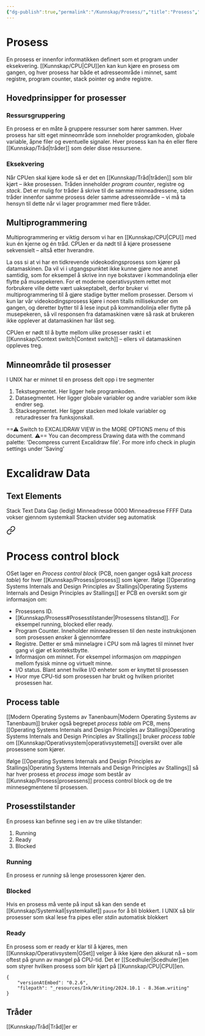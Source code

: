 ```yaml
---
{"dg-publish":true,"permalink":"/Kunnskap/Prosess/","title":"Prosess","tags":["ikt102","informatikk"]}
---
```



# Prosess
En prosess er innenfor informatikken definert som et program under eksekvering. [[Kunnskap/CPU\|CPU]]en kan kun kjøre en prosess om gangen, og hver prosess har både et adresseområde i minnet, samt registre, program counter, stack pointer og andre registre.

<style> .container {font-family: sans-serif; text-align: center;} .button-wrapper button {z-index: 1;height: 40px; width: 100px; margin: 10px;padding: 5px;} .excalidraw .App-menu_top .buttonList { display: flex;} .excalidraw-wrapper { height: 800px; margin: 50px; position: relative;} :root[dir="ltr"] .excalidraw .layer-ui__wrapper .zen-mode-transition.App-menu_bottom--transition-left {transform: none;} </style><script src="https://cdn.jsdelivr.net/npm/react@17/umd/react.production.min.js"></script><script src="https://cdn.jsdelivr.net/npm/react-dom@17/umd/react-dom.production.min.js"></script><script type="text/javascript" src="https://cdn.jsdelivr.net/npm/@excalidraw/excalidraw@0/dist/excalidraw.production.min.js"></script><div id="Prosess_2024-09-29_2102.04.excalidraw.md1"></div><script>(function(){const InitialData={"type":"excalidraw","version":2,"source":"https://github.com/zsviczian/obsidian-excalidraw-plugin/releases/tag/2.4.0","elements":[{"id":"PpTLC6wDuXuz0SKnN3dHE","type":"rectangle","x":-200,"y":-300,"width":600,"height":200,"angle":0,"strokeColor":"#1e1e1e","backgroundColor":"transparent","fillStyle":"solid","strokeWidth":2,"strokeStyle":"solid","roughness":1,"opacity":100,"groupIds":[],"frameId":null,"index":"a0","roundness":{"type":3},"seed":2091325474,"version":72,"versionNonce":1974832638,"isDeleted":false,"boundElements":null,"updated":1727636697511,"link":null,"locked":false},{"id":"IVQjOZK3","type":"text","x":40,"y":-300,"width":109.92796349525452,"height":35,"angle":0,"strokeColor":"#1e1e1e","backgroundColor":"transparent","fillStyle":"solid","strokeWidth":2,"strokeStyle":"solid","roughness":1,"opacity":100,"groupIds":[],"frameId":null,"index":"a1","roundness":null,"seed":356641598,"version":71,"versionNonce":905651070,"isDeleted":false,"boundElements":null,"updated":1727636689461,"link":null,"locked":false,"text":"Prosess","rawText":"Prosess","fontSize":28,"fontFamily":5,"textAlign":"left","verticalAlign":"top","containerId":null,"originalText":"Prosess","autoResize":true,"lineHeight":1.25},{"id":"IWtS5Fj9Q4ZG2Ejniu7Uy","type":"rectangle","x":-180,"y":-260,"width":260,"height":120,"angle":0,"strokeColor":"#e03131","backgroundColor":"#fff5f5","fillStyle":"hachure","strokeWidth":2,"strokeStyle":"solid","roughness":1,"opacity":100,"groupIds":[],"frameId":null,"index":"a2","roundness":{"type":3},"seed":2016601790,"version":51,"versionNonce":346055294,"isDeleted":false,"boundElements":[{"id":"DaUJtZ4D","type":"text"}],"updated":1727636695144,"link":null,"locked":false},{"id":"DaUJtZ4D","type":"text","x":-175,"y":-255,"width":224.8998260498047,"height":25,"angle":0,"strokeColor":"#e03131","backgroundColor":"#fff5f5","fillStyle":"hachure","strokeWidth":2,"strokeStyle":"solid","roughness":1,"opacity":100,"groupIds":[],"frameId":null,"index":"a2V","roundness":null,"seed":98724898,"version":45,"versionNonce":641570366,"isDeleted":false,"boundElements":null,"updated":1727636693411,"link":null,"locked":false,"text":"Adresseområde i minnet","rawText":"Adresseområde i minnet","fontSize":20,"fontFamily":5,"textAlign":"left","verticalAlign":"top","containerId":"IWtS5Fj9Q4ZG2Ejniu7Uy","originalText":"Adresseområde i minnet","autoResize":true,"lineHeight":1.25},{"id":"rY6hE2ni-fx5qtOaLzkTr","type":"rectangle","x":120,"y":-260,"width":260,"height":120,"angle":0,"strokeColor":"#2f9e44","backgroundColor":"#ebfbee","fillStyle":"hachure","strokeWidth":2,"strokeStyle":"solid","roughness":1,"opacity":100,"groupIds":[],"frameId":null,"index":"a5","roundness":{"type":3},"seed":593517346,"version":64,"versionNonce":1307282530,"isDeleted":false,"boundElements":[{"type":"text","id":"DODcXvr3"}],"updated":1727636695145,"link":null,"locked":false},{"id":"DODcXvr3","type":"text","x":125,"y":-255,"width":160.21989130973816,"height":100,"angle":0,"strokeColor":"#2f9e44","backgroundColor":"#fff5f5","fillStyle":"hachure","strokeWidth":2,"strokeStyle":"solid","roughness":1,"opacity":100,"groupIds":[],"frameId":null,"index":"a6","roundness":null,"seed":1324814270,"version":116,"versionNonce":2099224254,"isDeleted":false,"boundElements":null,"updated":1727636693411,"link":null,"locked":false,"text":"Registre\nProgram counter\nStack pointer\nAndre registre","rawText":"Registre\nProgram counter\nStack pointer\nAndre registre","fontSize":20,"fontFamily":5,"textAlign":"left","verticalAlign":"top","containerId":"rY6hE2ni-fx5qtOaLzkTr","originalText":"Registre\nProgram counter\nStack pointer\nAndre registre","autoResize":true,"lineHeight":1.25},{"id":"Z8kqXTa9","type":"text","x":-83.09379962673574,"y":-134.5083170842508,"width":11.199996948242188,"height":35,"angle":0,"strokeColor":"#1e1e1e","backgroundColor":"transparent","fillStyle":"solid","strokeWidth":2,"strokeStyle":"solid","roughness":1,"opacity":100,"groupIds":[],"frameId":null,"index":"a3","roundness":null,"seed":930608190,"version":3,"versionNonce":769293502,"isDeleted":true,"boundElements":null,"updated":1727636584766,"link":null,"locked":false,"text":"","rawText":"","fontSize":28,"fontFamily":5,"textAlign":"left","verticalAlign":"top","containerId":null,"originalText":"","autoResize":true,"lineHeight":1.25},{"id":"YH5pGldU","type":"text","x":-75.5049628056995,"y":-135.45692168688032,"width":11.199996948242188,"height":35,"angle":0,"strokeColor":"#1e1e1e","backgroundColor":"transparent","fillStyle":"solid","strokeWidth":2,"strokeStyle":"solid","roughness":1,"opacity":100,"groupIds":[],"frameId":null,"index":"a4","roundness":null,"seed":1367709090,"version":3,"versionNonce":1056052514,"isDeleted":true,"boundElements":null,"updated":1727636586477,"link":null,"locked":false,"text":"","rawText":"","fontSize":28,"fontFamily":5,"textAlign":"left","verticalAlign":"top","containerId":null,"originalText":"","autoResize":true,"lineHeight":1.25}],"appState":{"theme":"light","viewBackgroundColor":"#ffffff","currentItemStrokeColor":"#2f9e44","currentItemBackgroundColor":"#ebfbee","currentItemFillStyle":"hachure","currentItemStrokeWidth":2,"currentItemStrokeStyle":"solid","currentItemRoughness":1,"currentItemOpacity":100,"currentItemFontFamily":5,"currentItemFontSize":20,"currentItemTextAlign":"left","currentItemStartArrowhead":null,"currentItemEndArrowhead":"arrow","currentItemArrowType":"round","scrollX":486.2507557442869,"scrollY":558.0528611848788,"zoom":{"value":1.05418},"currentItemRoundness":"round","gridSize":20,"gridStep":5,"gridModeEnabled":true,"gridColor":{"Bold":"#C9C9C9","Regular":"#EDEDED"},"currentStrokeOptions":null,"frameRendering":{"enabled":true,"clip":true,"name":true,"outline":true},"objectsSnapModeEnabled":false,"activeTool":{"type":"selection","customType":null,"locked":false,"lastActiveTool":null}},"files":{}};InitialData.scrollToContent=true;App=()=>{const e=React.useRef(null),t=React.useRef(null),[n,i]=React.useState({width:void 0,height:void 0});return React.useEffect(()=>{i({width:t.current.getBoundingClientRect().width,height:t.current.getBoundingClientRect().height});const e=()=>{i({width:t.current.getBoundingClientRect().width,height:t.current.getBoundingClientRect().height})};return window.addEventListener("resize",e),()=>window.removeEventListener("resize",e)},[t]),React.createElement(React.Fragment,null,React.createElement("div",{className:"excalidraw-wrapper",ref:t},React.createElement(ExcalidrawLib.Excalidraw,{ref:e,width:n.width,height:n.height,initialData:InitialData,viewModeEnabled:!0,zenModeEnabled:!0,gridModeEnabled:!1})))},excalidrawWrapper=document.getElementById("Prosess_2024-09-29_2102.04.excalidraw.md1");ReactDOM.render(React.createElement(App),excalidrawWrapper);})();</script>

## Hovedprinsipper for prosesser

### Ressursgruppering
En prosess er en måte å gruppere ressurser som hører sammen. Hver prosess har sitt eget minneområde som inneholder programkoden, globale variable, åpne filer og eventuelle signaler. Hver prosess kan ha én eller flere [[Kunnskap/Tråd\|tråder]] som deler disse ressursene.

### Eksekvering
Når CPUen skal kjøre kode så er det en [[Kunnskap/Tråd\|tråden]] som blir kjørt – ikke prosessen. Tråden inneholder *program counter*, registre og *stack*. Det er mulig for tråder å skrive til de samme minneadressene, siden tråder innenfor samme prosess deler samme adresseområde – vi må ta hensyn til dette når vi lager programmer med flere tråder.

## Multiprogrammering
Multiprogrammering er viktig dersom vi har en [[Kunnskap/CPU\|CPU]] med kun én kjerne og én tråd. CPUen er da nødt til å kjøre prosessene sekvensielt – altså etter hverandre.

La oss si at vi har en tidkrevende videokodingsprosess som kjører på datamaskinen. Da vil vi i utgangspunktet ikke kunne gjøre noe annet samtidig, som for eksempel å skrive inn nye bokstaver i kommandolinja eller flytte på musepekeren. For et moderne operativsystem rettet mot forbrukere ville dette vært uakseptabelt, derfor bruker vi multiprogrammering til å gjøre stadige bytter mellom prosesser. Dersom vi kun lar vår videokodingsprosess kjøre i noen titalls millisekunder om gangen, og deretter bytter til å lese input på kommandolinja eller flytte på musepekeren, så vil responsen fra datamaskinen være så rask at brukeren ikke opplever at datamaskinen har låst seg.

CPUen er nødt til å bytte mellom ulike prosesser raskt i et [[Kunnskap/Context switch\|Context switch]] – ellers vil datamaskinen oppleves treg. 

## Minneområde til prosesser
I UNIX har er minnet til en prosess delt opp i tre segmenter

1. Tekstsegmentet. Her ligger hele programkoden.
2. Datasegmentet. Her ligger globale variabler og andre variabler som ikke endrer seg.
3. Stacksegmentet. Her ligger stacken med lokale variabler og returadresser fra funksjonskall.


<div class="transclusion internal-embed is-loaded"><div class="markdown-embed">




==⚠  Switch to EXCALIDRAW VIEW in the MORE OPTIONS menu of this document. ⚠== You can decompress Drawing data with the command palette: 'Decompress current Excalidraw file'. For more info check in plugin settings under 'Saving'

# Excalidraw Data
## Text Elements
Stack 
Text 
Data 
Gap (ledig) 
Minneadresse 0000 
Minneadresse FFFF 
Data vokser
gjennom systemkall 
Stacken utvider seg
automatisk 



</div></div>




<div class="transclusion internal-embed is-loaded"><a class="markdown-embed-link" href="/kunnskap/process-control-block/" aria-label="Open link"><svg xmlns="http://www.w3.org/2000/svg" width="24" height="24" viewBox="0 0 24 24" fill="none" stroke="currentColor" stroke-width="2" stroke-linecap="round" stroke-linejoin="round" class="svg-icon lucide-link"><path d="M10 13a5 5 0 0 0 7.54.54l3-3a5 5 0 0 0-7.07-7.07l-1.72 1.71"></path><path d="M14 11a5 5 0 0 0-7.54-.54l-3 3a5 5 0 0 0 7.07 7.07l1.71-1.71"></path></svg></a><div class="markdown-embed">





# Process control block
OSet lager en *Process control block* (<abbr>PCB</abbr>, noen ganger også kalt *process table*) for hver [[Kunnskap/Prosess\|prosess]] som kjører. Ifølge [[Operating Systems Internals and Design Principles av Stallings\|Operating Systems Internals and Design Principles av Stallings]] er PCB en oversikt som gir informasjon om:

- Prosessens ID.
- [[Kunnskap/Prosess#Prosesstilstander\|Prosessens tilstand]]. For eksempel running, blocked eller ready.
- Program Counter. Inneholder minneadressen til den neste instruksjonen som prosessen ønsker å gjennomføre
- Registre. Detter er små minnelagre i CPU som må lagres til minnet hver gang vi gjør et kontekstbytte.
- Informasjon om minnet. For eksempel informasjon om *mappingen* mellom fysisk minne og virtuelt minne.
- I/O status. Blant annet hvilke I/O enheter som er knyttet til prosessen
- Hvor mye CPU-tid som prosessen har brukt og hvilken prioritet prosessen har.


## Process table
[[Modern Operating Systems av Tanenbaum\|Modern Operating Systems av Tanenbaum]] bruker også begrepet *process table* om PCB, mens [[Operating Systems Internals and Design Principles av Stallings\|Operating Systems Internals and Design Principles av Stallings]] bruker *process table* om [[Kunnskap/Operativsystem\|operativsystemets]] oversikt over alle prosessene som kjører.

Ifølge [[Operating Systems Internals and Design Principles av Stallings\|Operating Systems Internals and Design Principles av Stallings]] så har hver prosess et *process image* som består av [[Kunnskap/Prosess\|prosessens]] process control block og de tre minnesegmentene til prosessen.

<style> .container {font-family: sans-serif; text-align: center;} .button-wrapper button {z-index: 1;height: 40px; width: 100px; margin: 10px;padding: 5px;} .excalidraw .App-menu_top .buttonList { display: flex;} .excalidraw-wrapper { height: 800px; margin: 50px; position: relative;} :root[dir="ltr"] .excalidraw .layer-ui__wrapper .zen-mode-transition.App-menu_bottom--transition-left {transform: none;} </style><script src="https://cdn.jsdelivr.net/npm/react@17/umd/react.production.min.js"></script><script src="https://cdn.jsdelivr.net/npm/react-dom@17/umd/react-dom.production.min.js"></script><script type="text/javascript" src="https://cdn.jsdelivr.net/npm/@excalidraw/excalidraw@0/dist/excalidraw.production.min.js"></script><div id="Process_tableexcalidraw.md1"></div><script>(function(){const InitialData={"type":"excalidraw","version":2,"source":"https://github.com/zsviczian/obsidian-excalidraw-plugin/releases/tag/2.4.0","elements":[{"id":"z9lDeTGE-c2jxecTmMH08","type":"rectangle","x":-271.6422040098097,"y":151.5566603697683,"width":599.0170604961271,"height":444.28375330914787,"angle":0,"strokeColor":"#f08c00","backgroundColor":"transparent","fillStyle":"hachure","strokeWidth":4,"strokeStyle":"solid","roughness":1,"opacity":100,"groupIds":[],"frameId":null,"index":"ak","roundness":{"type":3},"seed":62882652,"version":73,"versionNonce":1201134180,"isDeleted":false,"boundElements":null,"updated":1727774075092,"link":null,"locked":false},{"type":"image","version":51,"versionNonce":2096589276,"index":"al","isDeleted":false,"id":"6nc6KHXr","fillStyle":"hachure","strokeWidth":1,"strokeStyle":"solid","roughness":1,"opacity":100,"angle":0,"x":37.34135212510296,"y":368.91032998565277,"strokeColor":"#000000","backgroundColor":"transparent","width":256.82352941176475,"height":180.08967001434723,"seed":77300,"groupIds":[],"frameId":null,"roundness":null,"boundElements":[],"updated":1727773567577,"link":null,"locked":false,"status":"pending","fileId":"c449a51a684d659184fb6fb48aaab83554c2661d","scale":[1,1]},{"type":"rectangle","version":277,"versionNonce":667043676,"index":"am","isDeleted":false,"id":"67TdaHw2CSOZqCZ4qYjVS","fillStyle":"hachure","strokeWidth":2,"strokeStyle":"solid","roughness":1,"opacity":100,"angle":0,"x":-197.82020828363932,"y":265.7033532992827,"strokeColor":"#1e1e1e","backgroundColor":"#fff5f5","width":200,"height":270,"seed":1621602020,"groupIds":["TyOVzpjMXQMDiSt8TrNSu"],"frameId":null,"roundness":{"type":3},"boundElements":[{"type":"text","id":"X8hkKjm3"}],"updated":1727774006446,"link":null,"locked":false},{"type":"text","version":526,"versionNonce":255392732,"index":"an","isDeleted":false,"id":"X8hkKjm3","fillStyle":"hachure","strokeWidth":2,"strokeStyle":"solid","roughness":1,"opacity":100,"angle":0,"x":-192.82020828363932,"y":270.7033532992827,"strokeColor":"#1e1e1e","backgroundColor":"transparent","width":188.56002807617188,"height":220,"seed":672577116,"groupIds":["TyOVzpjMXQMDiSt8TrNSu"],"frameId":null,"roundness":null,"boundElements":[],"updated":1727774006446,"link":"[[Kunnskap/Prosess#Prosesstilstander\|Prosess#Prosesstilstander]]","locked":false,"fontSize":16,"fontFamily":5,"text":"📍\n\nProsessens ID\n[[Prosessens tilstand\|Prosessens tilstand]]\nProgram counter\nRegistre\nInformasjon om mapping\nmellom fysisk og virtuelt\nminne\nI/O status\nCPU-tid og prioritet","rawText":"\n\nProsessens ID\n[[Kunnskap/Prosess#Prosesstilstander\|Prosessens tilstand]]\nProgram counter\nRegistre\nInformasjon om mapping mellom fysisk og virtuelt minne\nI/O status\nCPU-tid og prioritet","textAlign":"left","verticalAlign":"top","containerId":"67TdaHw2CSOZqCZ4qYjVS","originalText":"📍\n\nProsessens ID\n[[Prosessens tilstand\|Prosessens tilstand]]\nProgram counter\nRegistre\nInformasjon om mapping mellom fysisk og virtuelt minne\nI/O status\nCPU-tid og prioritet","autoResize":true,"lineHeight":1.25},{"id":"NhMIxDvf","type":"text","x":-168.30909200830774,"y":277.0327650639886,"width":143.39199829101562,"height":18.4,"angle":0,"strokeColor":"#e03131","backgroundColor":"transparent","fillStyle":"hachure","strokeWidth":2,"strokeStyle":"solid","roughness":1,"opacity":100,"groupIds":["TyOVzpjMXQMDiSt8TrNSu"],"frameId":null,"index":"ao","roundness":null,"seed":701686372,"version":281,"versionNonce":786767964,"isDeleted":false,"boundElements":null,"updated":1727774006446,"link":null,"locked":false,"text":"Process control block","rawText":"Process control block","fontSize":16,"fontFamily":7,"textAlign":"left","verticalAlign":"top","containerId":null,"originalText":"Process control block","autoResize":true,"lineHeight":1.15},{"id":"bqdrhGuf","type":"text","x":53.03677952178043,"y":344.62205335547804,"width":96.5280075073242,"height":18.4,"angle":0,"strokeColor":"#1971c2","backgroundColor":"#fff5f5","fillStyle":"hachure","strokeWidth":2,"strokeStyle":"solid","roughness":1,"opacity":100,"groupIds":[],"frameId":null,"index":"ap","roundness":null,"seed":736475484,"version":41,"versionNonce":1444566500,"isDeleted":false,"boundElements":null,"updated":1727774026315,"link":null,"locked":false,"text":"Minneområde","rawText":"Minneområde","fontSize":16,"fontFamily":7,"textAlign":"left","verticalAlign":"top","containerId":null,"originalText":"Minneområde","autoResize":true,"lineHeight":1.15},{"id":"glFJ31cT","type":"text","x":-157.46194119831318,"y":159.21672508199512,"width":379.3911689583659,"height":72.03233650357873,"angle":0,"strokeColor":"#f08c00","backgroundColor":"transparent","fillStyle":"hachure","strokeWidth":4,"strokeStyle":"solid","roughness":1,"opacity":100,"groupIds":[],"frameId":null,"index":"ar","roundness":null,"seed":1553626212,"version":112,"versionNonce":693507300,"isDeleted":false,"boundElements":null,"updated":1727774083221,"link":null,"locked":false,"text":"Process image","rawText":"Process image","fontSize":62.636814350938025,"fontFamily":7,"textAlign":"left","verticalAlign":"top","containerId":null,"originalText":"Process image","autoResize":true,"lineHeight":1.15},{"id":"n6zG3wn0","type":"text","x":-64.82045677968904,"y":177.60088039133908,"width":3.007999897003174,"height":18.4,"angle":0,"strokeColor":"#1e1e1e","backgroundColor":"transparent","fillStyle":"hachure","strokeWidth":4,"strokeStyle":"solid","roughness":1,"opacity":100,"groupIds":[],"frameId":null,"index":"aq","roundness":null,"seed":1689141724,"version":3,"versionNonce":1072986844,"isDeleted":true,"boundElements":null,"updated":1727774059916,"link":null,"locked":false,"text":"","rawText":"","fontSize":16,"fontFamily":7,"textAlign":"left","verticalAlign":"top","containerId":null,"originalText":"","autoResize":true,"lineHeight":1.15}],"appState":{"theme":"light","viewBackgroundColor":"#ffffff","currentItemStrokeColor":"#f08c00","currentItemBackgroundColor":"transparent","currentItemFillStyle":"hachure","currentItemStrokeWidth":4,"currentItemStrokeStyle":"solid","currentItemRoughness":1,"currentItemOpacity":100,"currentItemFontFamily":7,"currentItemFontSize":28,"currentItemTextAlign":"left","currentItemStartArrowhead":null,"currentItemEndArrowhead":"arrow","currentItemArrowType":"round","scrollX":852.2751091965927,"scrollY":104.28950101860309,"zoom":{"value":0.652736},"currentItemRoundness":"round","gridSize":20,"gridStep":5,"gridModeEnabled":false,"gridColor":{"Bold":"#C9C9C9","Regular":"#EDEDED"},"currentStrokeOptions":null,"frameRendering":{"enabled":true,"clip":true,"name":true,"outline":true},"objectsSnapModeEnabled":false,"activeTool":{"type":"selection","customType":null,"locked":false,"lastActiveTool":{"type":"rectangle","customType":null,"locked":false,"lastActiveTool":null}}},"files":{}};InitialData.scrollToContent=true;App=()=>{const e=React.useRef(null),t=React.useRef(null),[n,i]=React.useState({width:void 0,height:void 0});return React.useEffect(()=>{i({width:t.current.getBoundingClientRect().width,height:t.current.getBoundingClientRect().height});const e=()=>{i({width:t.current.getBoundingClientRect().width,height:t.current.getBoundingClientRect().height})};return window.addEventListener("resize",e),()=>window.removeEventListener("resize",e)},[t]),React.createElement(React.Fragment,null,React.createElement("div",{className:"excalidraw-wrapper",ref:t},React.createElement(ExcalidrawLib.Excalidraw,{ref:e,width:n.width,height:n.height,initialData:InitialData,viewModeEnabled:!0,zenModeEnabled:!0,gridModeEnabled:!1})))},excalidrawWrapper=document.getElementById("Process_tableexcalidraw.md1");ReactDOM.render(React.createElement(App),excalidrawWrapper);})();</script>

</div></div>



## Prosesstilstander
En prosess kan befinne seg i en av tre ulike tilstander:
1. Running
2. Ready
3. Blocked

<div id="Prosess_2024-09-30_1141.23.excalidraw.md2"></div><script>(function(){const InitialData={"type":"excalidraw","version":2,"source":"https://github.com/zsviczian/obsidian-excalidraw-plugin/releases/tag/2.4.0","elements":[{"id":"l7f3C466h-4nmCO8YrSQj","type":"ellipse","x":-80,"y":-140,"width":180,"height":120,"angle":0,"strokeColor":"#2f9e44","backgroundColor":"#ebfbee","fillStyle":"hachure","strokeWidth":2,"strokeStyle":"solid","roughness":1,"opacity":100,"groupIds":[],"frameId":null,"index":"a0","roundness":{"type":2},"seed":1350560137,"version":91,"versionNonce":521852937,"isDeleted":false,"boundElements":[{"id":"nysqiV9V","type":"text"},{"id":"fzpaIBlQ_N-seV4TqofwW","type":"arrow"},{"id":"Qmd58A0FU-vIqzfZcIrwr","type":"arrow"},{"id":"Xv1XBvDNtP_8cIDrQLh6c","type":"arrow"}],"updated":1727689944188,"link":null,"locked":false},{"id":"nysqiV9V","type":"text","x":-35.72361375527561,"y":-82.42640687119285,"width":91.16800689697266,"height":40,"angle":0,"strokeColor":"#2f9e44","backgroundColor":"transparent","fillStyle":"solid","strokeWidth":2,"strokeStyle":"solid","roughness":1,"opacity":100,"groupIds":[],"frameId":null,"index":"a1","roundness":null,"seed":1727270791,"version":56,"versionNonce":853701959,"isDeleted":false,"boundElements":null,"updated":1727689896096,"link":null,"locked":false,"text":"OSet kjører\nprosessen","rawText":"OSet kjører prosessen","fontSize":16,"fontFamily":5,"textAlign":"center","verticalAlign":"bottom","containerId":"l7f3C466h-4nmCO8YrSQj","originalText":"OSet kjører prosessen","autoResize":true,"lineHeight":1.25},{"id":"lvUCaVVZZLrrttxWFflMi","type":"ellipse","x":-260,"y":40,"width":220,"height":180,"angle":0,"strokeColor":"#e03131","backgroundColor":"#fff0f6","fillStyle":"hachure","strokeWidth":2,"strokeStyle":"solid","roughness":1,"opacity":100,"groupIds":[],"frameId":null,"index":"a2","roundness":{"type":2},"seed":834150185,"version":184,"versionNonce":842735337,"isDeleted":false,"boundElements":[{"id":"rCaLXEYV","type":"text"},{"id":"X3JBh6mqOV-cEci5xYi-w","type":"arrow"},{"id":"Qmd58A0FU-vIqzfZcIrwr","type":"arrow"}],"updated":1727690021111,"link":null,"locked":false},{"id":"rCaLXEYV","type":"text","x":-220.80574800571554,"y":108.36038969321072,"width":142.04800415039062,"height":80,"angle":0,"strokeColor":"#e03131","backgroundColor":"transparent","fillStyle":"solid","strokeWidth":2,"strokeStyle":"solid","roughness":1,"opacity":100,"groupIds":[],"frameId":null,"index":"a3","roundness":null,"seed":2092663783,"version":171,"versionNonce":1901214601,"isDeleted":false,"boundElements":null,"updated":1727690021112,"link":null,"locked":false,"text":"Prosessen velger\nselv å vente (ofte\npå grunn av\nmanglende input)","rawText":"Prosessen velger selv å vente (ofte på grunn av manglende input)","fontSize":16,"fontFamily":5,"textAlign":"center","verticalAlign":"bottom","containerId":"lvUCaVVZZLrrttxWFflMi","originalText":"Prosessen velger selv å vente (ofte på grunn av manglende input)","autoResize":true,"lineHeight":1.25},{"id":"NrD0rGaiCLRoDbtwgBWy4","type":"ellipse","x":100,"y":60,"width":200.00000000000003,"height":160,"angle":0,"strokeColor":"#f08c00","backgroundColor":"#fff9db","fillStyle":"hachure","strokeWidth":2,"strokeStyle":"solid","roughness":1,"opacity":100,"groupIds":[],"frameId":null,"index":"a4","roundness":{"type":2},"seed":1055255655,"version":150,"versionNonce":147633481,"isDeleted":false,"boundElements":[{"type":"text","id":"fGKqh6x5"},{"id":"fzpaIBlQ_N-seV4TqofwW","type":"arrow"},{"id":"X3JBh6mqOV-cEci5xYi-w","type":"arrow"},{"id":"Xv1XBvDNtP_8cIDrQLh6c","type":"arrow"}],"updated":1727689961990,"link":null,"locked":false},{"id":"fGKqh6x5","type":"text","x":146.89332197289798,"y":131.4314575050762,"width":105.79199981689453,"height":60,"angle":0,"strokeColor":"#f08c00","backgroundColor":"transparent","fillStyle":"solid","strokeWidth":2,"strokeStyle":"solid","roughness":1,"opacity":100,"groupIds":[],"frameId":null,"index":"a5","roundness":null,"seed":1404135433,"version":163,"versionNonce":191186857,"isDeleted":false,"boundElements":null,"updated":1727689961992,"link":null,"locked":false,"text":"OSet velger å\nikke kjøre\nprosessen","rawText":"OSet velger å ikke kjøre prosessen","fontSize":16,"fontFamily":5,"textAlign":"center","verticalAlign":"bottom","containerId":"NrD0rGaiCLRoDbtwgBWy4","originalText":"OSet velger å ikke kjøre prosessen","autoResize":true,"lineHeight":1.25},{"id":"fzpaIBlQ_N-seV4TqofwW","type":"arrow","x":95.44615157644958,"y":-57.57966632628384,"width":98.03325136256896,"height":113.12055192254311,"angle":0,"strokeColor":"#1e1e1e","backgroundColor":"#fff0f6","fillStyle":"hachure","strokeWidth":2,"strokeStyle":"solid","roughness":1,"opacity":100,"groupIds":[],"frameId":null,"index":"a6","roundness":{"type":2},"seed":573940585,"version":209,"versionNonce":145706345,"isDeleted":false,"boundElements":[{"type":"text","id":"zwVeW5kz"}],"updated":1727689962255,"link":null,"locked":false,"points":[[0,0],[64.55384842355042,37.57966632628384],[98.03325136256896,113.12055192254311]],"lastCommittedPoint":null,"startBinding":{"elementId":"l7f3C466h-4nmCO8YrSQj","focus":-0.3429971702850177,"gap":1.7127360161516094,"fixedPoint":null},"endBinding":{"elementId":"NrD0rGaiCLRoDbtwgBWy4","focus":0.29134281629169184,"gap":4.623627006965762,"fixedPoint":null},"startArrowhead":null,"endArrowhead":"arrow","elbowed":false},{"id":"zwVeW5kz","type":"text","x":153,"y":-32.5,"width":14,"height":25,"angle":0,"strokeColor":"#1e1e1e","backgroundColor":"#fff0f6","fillStyle":"hachure","strokeWidth":2,"strokeStyle":"solid","roughness":1,"opacity":100,"groupIds":[],"frameId":null,"index":"a7","roundness":null,"seed":1187860137,"version":4,"versionNonce":1952588007,"isDeleted":false,"boundElements":null,"updated":1727689402843,"link":null,"locked":false,"text":"2","rawText":"2","fontSize":20,"fontFamily":5,"textAlign":"center","verticalAlign":"middle","containerId":"fzpaIBlQ_N-seV4TqofwW","originalText":"2","autoResize":true,"lineHeight":1.25},{"id":"X3JBh6mqOV-cEci5xYi-w","type":"arrow","x":-39.99999999999999,"y":160,"width":132.59664700136966,"height":25.66011132204912,"angle":0,"strokeColor":"#1e1e1e","backgroundColor":"#fff0f6","fillStyle":"hachure","strokeWidth":2,"strokeStyle":"solid","roughness":1,"opacity":100,"groupIds":[],"frameId":null,"index":"a8","roundness":{"type":2},"seed":1902541801,"version":528,"versionNonce":1722619399,"isDeleted":false,"boundElements":[{"type":"text","id":"0FxWFwzq"}],"updated":1727690027624,"link":null,"locked":false,"points":[[0,0],[55.3377407036939,25.66011132204912],[132.59664700136966,1.640989224258817]],"lastCommittedPoint":null,"startBinding":{"elementId":"lvUCaVVZZLrrttxWFflMi","focus":-0.20306608673707569,"gap":5.811409283718859,"fixedPoint":null},"endBinding":{"elementId":"NrD0rGaiCLRoDbtwgBWy4","focus":0.1368983160737337,"gap":10.589733642670538,"fixedPoint":null},"startArrowhead":null,"endArrowhead":"arrow","elbowed":false},{"id":"0FxWFwzq","type":"text","x":14.150000095367432,"y":167.5,"width":11.699999809265137,"height":25,"angle":0,"strokeColor":"#1e1e1e","backgroundColor":"#fff0f6","fillStyle":"hachure","strokeWidth":2,"strokeStyle":"solid","roughness":1,"opacity":100,"groupIds":[],"frameId":null,"index":"a9","roundness":null,"seed":1467812329,"version":5,"versionNonce":1009166985,"isDeleted":false,"boundElements":null,"updated":1727689793125,"link":null,"locked":false,"text":"4","rawText":"4","fontSize":20,"fontFamily":5,"textAlign":"center","verticalAlign":"middle","containerId":"X3JBh6mqOV-cEci5xYi-w","originalText":"4","autoResize":true,"lineHeight":1.25},{"id":"Xv1XBvDNtP_8cIDrQLh6c","type":"arrow","x":78.88120526485146,"y":119.45933964440079,"width":96.57738434486092,"height":138.11971078107956,"angle":0,"strokeColor":"#1e1e1e","backgroundColor":"#fff0f6","fillStyle":"hachure","strokeWidth":2,"strokeStyle":"solid","roughness":1,"opacity":100,"groupIds":[],"frameId":null,"index":"aA","roundness":{"type":2},"seed":1113638697,"version":433,"versionNonce":282717417,"isDeleted":false,"boundElements":[{"type":"text","id":"VcjvZK5V"}],"updated":1727689975018,"link":null,"locked":false,"points":[[18.88120526485146,-0.5406603555992149],[-57.82417768504453,-39.300364161858965],[-77.69617908000946,-138.66037113667878\|18.88120526485146,-0.5406603555992149],[-57.82417768504453,-39.300364161858965],[-77.69617908000946,-138.66037113667878]],"lastCommittedPoint":null,"startBinding":{"elementId":"NrD0rGaiCLRoDbtwgBWy4","focus":-0.32317991432516224,"gap":5.486232129772901,"fixedPoint":null},"endBinding":{"elementId":"l7f3C466h-4nmCO8YrSQj","focus":0.23100860858764233,"gap":1.0851393794582265,"fixedPoint":null},"startArrowhead":null,"endArrowhead":"arrow","elbowed":false},{"id":"VcjvZK5V","type":"text","x":14.977027656100518,"y":67.65897548254182,"width":12.15999984741211,"height":25,"angle":0,"strokeColor":"#1e1e1e","backgroundColor":"#fff0f6","fillStyle":"hachure","strokeWidth":2,"strokeStyle":"solid","roughness":1,"opacity":100,"groupIds":[],"frameId":null,"index":"aB","roundness":null,"seed":522754505,"version":7,"versionNonce":1229290729,"isDeleted":false,"boundElements":null,"updated":1727689948316,"link":null,"locked":false,"text":"3","rawText":"3","fontSize":20,"fontFamily":5,"textAlign":"center","verticalAlign":"middle","containerId":"Xv1XBvDNtP_8cIDrQLh6c","originalText":"3","autoResize":true,"lineHeight":1.25},{"id":"Qmd58A0FU-vIqzfZcIrwr","type":"arrow","x":-82.49495903730296,"y":-58.27970108902082,"width":57.50504096269704,"height":98.27970108902082,"angle":0,"strokeColor":"#1e1e1e","backgroundColor":"#fff0f6","fillStyle":"hachure","strokeWidth":2,"strokeStyle":"solid","roughness":1,"opacity":100,"groupIds":[],"frameId":null,"index":"aE","roundness":{"type":2},"seed":1753457161,"version":405,"versionNonce":2105638441,"isDeleted":false,"boundElements":[{"type":"text","id":"th1ULqsD"}],"updated":1727690025789,"link":null,"locked":false,"points":[[0,0],[-44.42547951962176,37.802453308105896],[-57.50504096269704,98.27970108902082]],"lastCommittedPoint":null,"startBinding":{"elementId":"l7f3C466h-4nmCO8YrSQj","focus":0.5857404209919921,"gap":7.595563926191019,"fixedPoint":null},"endBinding":{"elementId":"lvUCaVVZZLrrttxWFflMi","focus":-0.08472487841194064,"gap":1,"fixedPoint":null},"startArrowhead":null,"endArrowhead":"arrow","elbowed":false},{"id":"th1ULqsD","type":"text","x":-124.26999998092651,"y":-32.5,"width":8.539999961853027,"height":25,"angle":0,"strokeColor":"#1e1e1e","backgroundColor":"#fff0f6","fillStyle":"hachure","strokeWidth":2,"strokeStyle":"solid","roughness":1,"opacity":100,"groupIds":[],"frameId":null,"index":"aF","roundness":null,"seed":760976073,"version":4,"versionNonce":171687623,"isDeleted":false,"boundElements":null,"updated":1727689483181,"link":null,"locked":false,"text":"1","rawText":"1","fontSize":20,"fontFamily":5,"textAlign":"center","verticalAlign":"middle","containerId":"Qmd58A0FU-vIqzfZcIrwr","originalText":"1","autoResize":true,"lineHeight":1.25},{"id":"dqOmkkfF","type":"text","x":125.57938879395951,"y":-54.94045001534292,"width":126.17706139633657,"height":35.88245254809406,"angle":1.0118119421509997,"strokeColor":"#1e1e1e","backgroundColor":"#fff0f6","fillStyle":"hachure","strokeWidth":2,"strokeStyle":"solid","roughness":1,"opacity":100,"groupIds":[],"frameId":null,"index":"aG","roundness":null,"seed":432016135,"version":82,"versionNonce":761109193,"isDeleted":false,"boundElements":null,"updated":1727689826457,"link":null,"locked":false,"text":"Scheduleren velger\nen annen prosess","rawText":"Scheduleren velger\nen annen prosess","fontSize":14.352981019237621,"fontFamily":5,"textAlign":"center","verticalAlign":"top","containerId":null,"originalText":"Scheduleren velger\nen annen prosess","autoResize":true,"lineHeight":1.25},{"id":"GT5gQ7a3","type":"text","x":-60,"y":220,"width":177.64801025390625,"height":20,"angle":0,"strokeColor":"#1e1e1e","backgroundColor":"#fff0f6","fillStyle":"hachure","strokeWidth":2,"strokeStyle":"solid","roughness":1,"opacity":100,"groupIds":[],"frameId":null,"index":"aH","roundness":null,"seed":1911043017,"version":44,"versionNonce":649890119,"isDeleted":false,"boundElements":null,"updated":1727690054783,"link":null,"locked":false,"text":"Systemet mottar input","rawText":"Systemet mottar input","fontSize":16,"fontFamily":5,"textAlign":"center","verticalAlign":"top","containerId":null,"originalText":"Systemet mottar input","autoResize":true,"lineHeight":1.25},{"id":"Hr1ibcBh","type":"text","x":7.517254481130571,"y":39.00437281171867,"width":109.22117829995194,"height":31.060508972265016,"angle":1.0118119421509997,"strokeColor":"#1e1e1e","backgroundColor":"#fff0f6","fillStyle":"hachure","strokeWidth":2,"strokeStyle":"solid","roughness":1,"opacity":100,"groupIds":[],"frameId":null,"index":"aI","roundness":null,"seed":748981545,"version":227,"versionNonce":1506793225,"isDeleted":false,"boundElements":[{"id":"Xv1XBvDNtP_8cIDrQLh6c","type":"arrow"}],"updated":1727689830681,"link":null,"locked":false,"text":"Scheduleren velger\ndenne prosessen","rawText":"Scheduleren velger\ndenne prosessen","fontSize":12.424203588906002,"fontFamily":5,"textAlign":"center","verticalAlign":"top","containerId":null,"originalText":"Scheduleren velger\ndenne prosessen","autoResize":true,"lineHeight":1.25},{"id":"JgVg0SwM","type":"text","x":-40,"y":-120,"width":100.12799835205078,"height":32.199999999999996,"angle":0,"strokeColor":"#2f9e44","backgroundColor":"#fff0f6","fillStyle":"hachure","strokeWidth":2,"strokeStyle":"solid","roughness":1,"opacity":100,"groupIds":[],"frameId":null,"index":"aJ","roundness":null,"seed":36056967,"version":43,"versionNonce":1612363497,"isDeleted":false,"boundElements":null,"updated":1727689980828,"link":null,"locked":false,"text":"Running","rawText":"Running","fontSize":28,"fontFamily":7,"textAlign":"center","verticalAlign":"top","containerId":null,"originalText":"Running","autoResize":true,"lineHeight":1.15},{"id":"q393oX6B","type":"text","x":160,"y":80,"width":75.45999908447266,"height":32.199999999999996,"angle":0,"strokeColor":"#f08c00","backgroundColor":"#fff0f6","fillStyle":"hachure","strokeWidth":2,"strokeStyle":"solid","roughness":1,"opacity":100,"groupIds":[],"frameId":null,"index":"aK","roundness":null,"seed":304086825,"version":85,"versionNonce":1436302247,"isDeleted":false,"boundElements":null,"updated":1727690008360,"link":null,"locked":false,"text":"Ready","rawText":"Ready","fontSize":28,"fontFamily":7,"textAlign":"center","verticalAlign":"top","containerId":null,"originalText":"Ready","autoResize":true,"lineHeight":1.15},{"id":"eNyL0qkC","type":"text","x":-200,"y":60,"width":94.08000183105469,"height":32.199999999999996,"angle":0,"strokeColor":"#e03131","backgroundColor":"#fff0f6","fillStyle":"hachure","strokeWidth":2,"strokeStyle":"solid","roughness":1,"opacity":100,"groupIds":[],"frameId":null,"index":"aL","roundness":null,"seed":1716098311,"version":119,"versionNonce":1232105097,"isDeleted":false,"boundElements":null,"updated":1727690028545,"link":null,"locked":false,"text":"Blocked","rawText":"Blocked","fontSize":28,"fontFamily":7,"textAlign":"center","verticalAlign":"top","containerId":null,"originalText":"Blocked","autoResize":true,"lineHeight":1.15},{"id":"ikCJn2Rp","type":"text","x":-226.24062415341234,"y":-60.74919789778316,"width":120.96675109863281,"height":49.739620113789016,"angle":5.300382778396643,"strokeColor":"#1e1e1e","backgroundColor":"#fff0f6","fillStyle":"hachure","strokeWidth":2,"strokeStyle":"solid","roughness":1,"opacity":100,"groupIds":[],"frameId":null,"index":"aN","roundness":null,"seed":899698153,"version":148,"versionNonce":680403335,"isDeleted":false,"boundElements":null,"updated":1727690096352,"link":null,"locked":false,"text":"Prosesen blokkerer\nseg selv (ofte pga\nmanglende input)","rawText":"Prosesen blokkerer\nseg selv (ofte pga\nmanglende input)","fontSize":13.263898697010404,"fontFamily":5,"textAlign":"center","verticalAlign":"top","containerId":null,"originalText":"Prosesen blokkerer\nseg selv (ofte pga\nmanglende input)","autoResize":true,"lineHeight":1.25},{"id":"tEl0bHrFaevzi-snw-PE9","type":"arrow","x":-80,"y":-20,"width":60,"height":60,"angle":0,"strokeColor":"#1e1e1e","backgroundColor":"#fff0f6","fillStyle":"hachure","strokeWidth":2,"strokeStyle":"solid","roughness":1,"opacity":100,"groupIds":[],"frameId":null,"index":"aC","roundness":{"type":2},"seed":1980465353,"version":11,"versionNonce":1485407913,"isDeleted":true,"boundElements":null,"updated":1727689436324,"link":null,"locked":false,"points":[[0,0],[-60,60]],"lastCommittedPoint":null,"startBinding":{"elementId":"l7f3C466h-4nmCO8YrSQj","focus":0.5827715174143585,"gap":12.176694979442729,"fixedPoint":null},"endBinding":{"elementId":"lvUCaVVZZLrrttxWFflMi","focus":-0.5827715174143585,"gap":1,"fixedPoint":null},"startArrowhead":null,"endArrowhead":"arrow","elbowed":false},{"id":"bKIGgjBnnwcHkaoZanFms","type":"arrow","x":-60,"y":-20,"width":386.5,"height":340,"angle":0,"strokeColor":"#1e1e1e","backgroundColor":"#fff0f6","fillStyle":"hachure","strokeWidth":2,"strokeStyle":"solid","roughness":1,"opacity":100,"groupIds":[],"frameId":null,"index":"aD","roundness":{"type":2},"seed":1124464263,"version":49,"versionNonce":218783817,"isDeleted":true,"boundElements":null,"updated":1727689456891,"link":null,"locked":false,"points":[[0,0],[6.5,3.5],[-40,60],[-380,340],[-380,340],[-360,340],[-220,300],[-320,340],[-305.5,339.5],[-120,280],[-100,280],[-360,340],[-380,340]],"lastCommittedPoint":[-380,340],"startBinding":{"elementId":"l7f3C466h-4nmCO8YrSQj","focus":0.9721531603336443,"gap":1,"fixedPoint":null},"endBinding":null,"startArrowhead":null,"endArrowhead":"arrow","elbowed":false},{"id":"bPpaVyPY","type":"text","x":395.4534793301729,"y":104.07018643638276,"width":3.007999897003174,"height":18.4,"angle":0,"strokeColor":"#f08c00","backgroundColor":"#fff0f6","fillStyle":"hachure","strokeWidth":2,"strokeStyle":"solid","roughness":1,"opacity":100,"groupIds":[],"frameId":null,"index":"aM","roundness":null,"seed":970145575,"version":3,"versionNonce":295275657,"isDeleted":true,"boundElements":null,"updated":1727689990682,"link":null,"locked":false,"text":"","rawText":"","fontSize":16,"fontFamily":7,"textAlign":"center","verticalAlign":"top","containerId":null,"originalText":"","autoResize":true,"lineHeight":1.15}],"appState":{"theme":"light","viewBackgroundColor":"#ffffff","currentItemStrokeColor":"#e03131","currentItemBackgroundColor":"#fff0f6","currentItemFillStyle":"hachure","currentItemStrokeWidth":2,"currentItemStrokeStyle":"solid","currentItemRoughness":1,"currentItemOpacity":100,"currentItemFontFamily":7,"currentItemFontSize":16,"currentItemTextAlign":"center","currentItemStartArrowhead":null,"currentItemEndArrowhead":"arrow","currentItemArrowType":"round","scrollX":603.9393631958088,"scrollY":257.8559209097951,"zoom":{"value":1.002176},"currentItemRoundness":"round","gridSize":20,"gridStep":5,"gridModeEnabled":true,"gridColor":{"Bold":"#C9C9C9","Regular":"#EDEDED"},"currentStrokeOptions":null,"frameRendering":{"enabled":true,"clip":true,"name":true,"outline":true},"objectsSnapModeEnabled":false,"activeTool":{"type":"selection","customType":null,"locked":false,"lastActiveTool":{"type":"selection","customType":null,"locked":false,"lastActiveTool":{"type":"arrow","customType":null,"locked":false,"lastActiveTool":null}}}},"files":{}};InitialData.scrollToContent=true;App=()=>{const e=React.useRef(null),t=React.useRef(null),[n,i]=React.useState({width:void 0,height:void 0});return React.useEffect(()=>{i({width:t.current.getBoundingClientRect().width,height:t.current.getBoundingClientRect().height});const e=()=>{i({width:t.current.getBoundingClientRect().width,height:t.current.getBoundingClientRect().height})};return window.addEventListener("resize",e),()=>window.removeEventListener("resize",e)},[t]),React.createElement(React.Fragment,null,React.createElement("div",{className:"excalidraw-wrapper",ref:t},React.createElement(ExcalidrawLib.Excalidraw,{ref:e,width:n.width,height:n.height,initialData:InitialData,viewModeEnabled:!0,zenModeEnabled:!0,gridModeEnabled:!1})))},excalidrawWrapper=document.getElementById("Prosess_2024-09-30_1141.23.excalidraw.md2");ReactDOM.render(React.createElement(App),excalidrawWrapper);})();</script>

### Running
En prosess er *running* så lenge prosessoren kjører den.

### Blocked
Hvis en prosess må vente på input så kan den sende et [[Kunnskap/Systemkall\|systemkallet]] `pause` for å bli blokkert. I UNIX så blir prosesser som skal lese fra pipes eller *stdin* automatisk blokkert

### Ready
En prosess som er ready er klar til å kjøres, men [[Kunnskap/Operativsystem\|OSet]] velger å ikke kjøre den akkurat nå – som oftest på grunn av mangel på CPU-tid. Det er [[Scedhuler\|Scedhuler]]en som styrer hvilken prosess som blir kjørt på [[Kunnskap/CPU\|CPU]]en.


```handwritten-ink
{
	"versionAtEmbed": "0.2.6",
	"filepath": "_resources/Ink/Writing/2024.10.1 - 8.36am.writing"
}
```


## Tråder
[[Kunnskap/Tråd\|Tråd]]er er 

[^1]: https://chatgpt.com/share/66fa9fff-618c-8006-b7e6-d7aa36e5fc7c